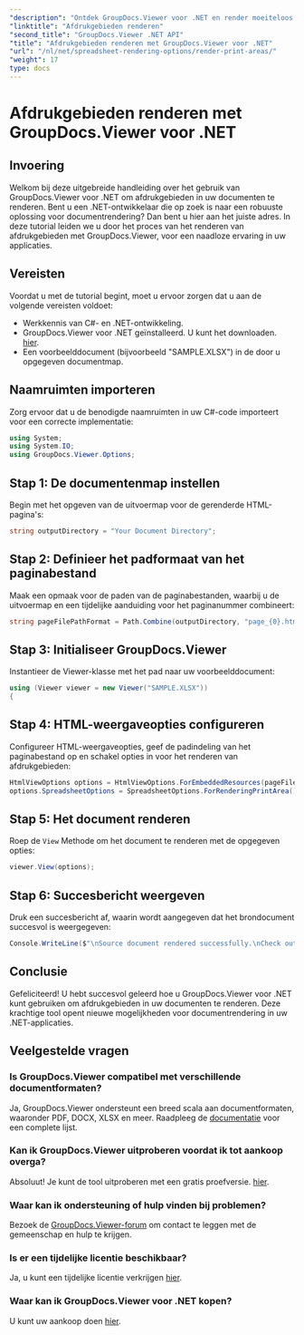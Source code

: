 ```yaml
---
"description": "Ontdek GroupDocs.Viewer voor .NET en render moeiteloos afdrukgebieden in verschillende documentformaten. Probeer nu de gratis proefversie!"
"linktitle": "Afdrukgebieden renderen"
"second_title": "GroupDocs.Viewer .NET API"
"title": "Afdrukgebieden renderen met GroupDocs.Viewer voor .NET"
"url": "/nl/net/spreadsheet-rendering-options/render-print-areas/"
"weight": 17
type: docs
---
```

# Afdrukgebieden renderen met GroupDocs.Viewer voor .NET

## Invoering
Welkom bij deze uitgebreide handleiding over het gebruik van GroupDocs.Viewer voor .NET om afdrukgebieden in uw documenten te renderen. Bent u een .NET-ontwikkelaar die op zoek is naar een robuuste oplossing voor documentrendering? Dan bent u hier aan het juiste adres. In deze tutorial leiden we u door het proces van het renderen van afdrukgebieden met GroupDocs.Viewer, voor een naadloze ervaring in uw applicaties.
## Vereisten
Voordat u met de tutorial begint, moet u ervoor zorgen dat u aan de volgende vereisten voldoet:
- Werkkennis van C#- en .NET-ontwikkeling.
- GroupDocs.Viewer voor .NET geïnstalleerd. U kunt het downloaden. [hier](https://releases.groupdocs.com/viewer/net/).
- Een voorbeelddocument (bijvoorbeeld "SAMPLE.XLSX") in de door u opgegeven documentmap.
## Naamruimten importeren
Zorg ervoor dat u de benodigde naamruimten in uw C#-code importeert voor een correcte implementatie:
```csharp
using System;
using System.IO;
using GroupDocs.Viewer.Options;
```
## Stap 1: De documentenmap instellen
Begin met het opgeven van de uitvoermap voor de gerenderde HTML-pagina's:
```csharp
string outputDirectory = "Your Document Directory";
```
## Stap 2: Definieer het padformaat van het paginabestand
Maak een opmaak voor de paden van de paginabestanden, waarbij u de uitvoermap en een tijdelijke aanduiding voor het paginanummer combineert:
```csharp
string pageFilePathFormat = Path.Combine(outputDirectory, "page_{0}.html");
```
## Stap 3: Initialiseer GroupDocs.Viewer
Instantieer de Viewer-klasse met het pad naar uw voorbeelddocument:
```csharp
using (Viewer viewer = new Viewer("SAMPLE.XLSX"))
{
```
## Stap 4: HTML-weergaveopties configureren
Configureer HTML-weergaveopties, geef de padindeling van het paginabestand op en schakel opties in voor het renderen van afdrukgebieden:
```csharp
HtmlViewOptions options = HtmlViewOptions.ForEmbeddedResources(pageFilePathFormat);
options.SpreadsheetOptions = SpreadsheetOptions.ForRenderingPrintArea();
```
## Stap 5: Het document renderen
Roep de `View` Methode om het document te renderen met de opgegeven opties:
```csharp
viewer.View(options);
```
## Stap 6: Succesbericht weergeven
Druk een succesbericht af, waarin wordt aangegeven dat het brondocument succesvol is weergegeven:
```csharp
Console.WriteLine($"\nSource document rendered successfully.\nCheck output in {outputDirectory}.");
```
## Conclusie
Gefeliciteerd! U hebt succesvol geleerd hoe u GroupDocs.Viewer voor .NET kunt gebruiken om afdrukgebieden in uw documenten te renderen. Deze krachtige tool opent nieuwe mogelijkheden voor documentrendering in uw .NET-applicaties.
## Veelgestelde vragen
### Is GroupDocs.Viewer compatibel met verschillende documentformaten?
Ja, GroupDocs.Viewer ondersteunt een breed scala aan documentformaten, waaronder PDF, DOCX, XLSX en meer. Raadpleeg de [documentatie](https://tutorials.groupdocs.com/viewer/net/) voor een complete lijst.
### Kan ik GroupDocs.Viewer uitproberen voordat ik tot aankoop overga?
Absoluut! Je kunt de tool uitproberen met een gratis proefversie. [hier](https://releases.groupdocs.com/).
### Waar kan ik ondersteuning of hulp vinden bij problemen?
Bezoek de [GroupDocs.Viewer-forum](https://forum.groupdocs.com/c/viewer/9) om contact te leggen met de gemeenschap en hulp te krijgen.
### Is er een tijdelijke licentie beschikbaar?
Ja, u kunt een tijdelijke licentie verkrijgen [hier](https://purchase.groupdocs.com/temporary-license/).
### Waar kan ik GroupDocs.Viewer voor .NET kopen?
U kunt uw aankoop doen [hier](https://purchase.groupdocs.com/buy).